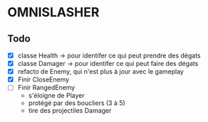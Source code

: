# OMNISLASHER

## Todo
- [x] classe Health -> pour identifer ce qui peut prendre des dégats
- [x] classe Damager -> pour identifer ce qui peut faire des dégats
- [x] refacto de Enemy, qui n'est plus à jour avec le gameplay
- [x] Finir CloseEnemy
- [ ] Finir RangedEnemy
	- s'éloigne de Player
	- protégé par des boucliers (3 à 5)
	- tire des projectiles Damager

